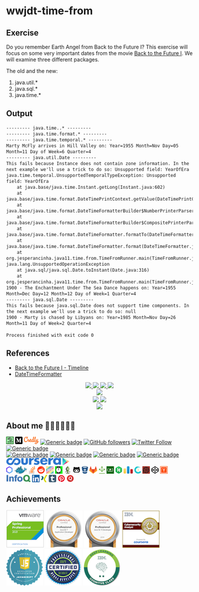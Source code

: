 # wwjdt-time-from

## Exercise

Do you remember Earth Angel from Back to the Future I? This exercise will focus on some very important dates from the movie [Back to the Future I](https://www.imdb.com/title/tt0088763/). We will examine three different packages.

The old and the new:

1.  java.util.*
2.  java.sql.*
3.  java.time.*

## Output

```text
--------- java.time..* ---------
--------- java.time.format.* ---------
--------- java.time.temporal.* ---------
Marty McFly arrives in Hill Valley on: Year=1955 Month=Nov Day=05 Month=11 Day of Week=6 Quarter=4
--------- java.util.Date ---------
This fails because Instance does not contain zone information. In the next example we'll use a trick to do so: Unsupported field: YearOfEra
java.time.temporal.UnsupportedTemporalTypeException: Unsupported field: YearOfEra
	at java.base/java.time.Instant.getLong(Instant.java:602)
	at java.base/java.time.format.DateTimePrintContext.getValue(DateTimePrintContext.java:308)
	at java.base/java.time.format.DateTimeFormatterBuilder$NumberPrinterParser.format(DateTimeFormatterBuilder.java:2696)
	at java.base/java.time.format.DateTimeFormatterBuilder$CompositePrinterParser.format(DateTimeFormatterBuilder.java:2335)
	at java.base/java.time.format.DateTimeFormatter.formatTo(DateTimeFormatter.java:1843)
	at java.base/java.time.format.DateTimeFormatter.format(DateTimeFormatter.java:1817)
	at org.jesperancinha.java11.time.from.TimeFromRunner.main(TimeFromRunner.java:60)
java.lang.UnsupportedOperationException
	at java.sql/java.sql.Date.toInstant(Date.java:316)
	at org.jesperancinha.java11.time.from.TimeFromRunner.main(TimeFromRunner.java:73)
1900 - The Enchantment Under The Sea Dance happens on: Year=1955 Month=Dec Day=12 Month=12 Day of Week=1 Quarter=4
--------- java.sql.Date ---------
This fails because java.sql.Date does not support time components. In the next example we'll use a trick to do so: null
1900 - Marty is chased by Libyans on: Year=1985 Month=Nov Day=26 Month=11 Day of Week=2 Quarter=4

Process finished with exit code 0
```

## References

-   [Back to the Future I - Timeline](http://www.themovietimeline.com/film106)
-   [DateTimeFormatter](https://docs.oracle.com/en/java/javase/11/docs/api/java.base/java/time/format/DateTimeFormatter.html)

<div align="center">
      <a href="https://www.youtube.com/watch?v=T_WSXXPQYeY">
         <img 
              src="https://img.youtube.com/vi/T_WSXXPQYeY/0.jpg" 
              style="width:10%;">
      </a>
      <a href="https://www.youtube.com/watch?v=xyJZH2UPifo">
         <img 
              src="https://img.youtube.com/vi/xyJZH2UPifo/0.jpg" 
              style="width:10%;">
      </a>
      <a href="https://www.youtube.com/watch?v=ydJtrly7Gwo">
         <img 
              src="https://img.youtube.com/vi/ydJtrly7Gwo/0.jpg" 
              style="width:10%;">
      </a>
      <a href="https://www.youtube.com/watch?v=54KFiVxej0M">
         <img 
              src="https://img.youtube.com/vi/54KFiVxej0M/0.jpg" 
              style="width:10%;">
      </a>
</div>

<div align="center">
      <a href="https://www.youtube.com/watch?v=VJcGi4-n_Yw">
         <img 
              src="https://img.youtube.com/vi/VJcGi4-n_Yw/0.jpg" 
              style="width:10%;">
      </a>
</div>

<div align="center">
      <a href="https://www.youtube.com/watch?v=AChCcVIJaCE">
         <img 
              src="https://img.youtube.com/vi/AChCcVIJaCE/0.jpg" 
              style="width:10%;">
      </a>
      <a href="https://www.youtube.com/watch?v=AmZ3AUvNYHQ">
         <img 
              src="https://img.youtube.com/vi/AmZ3AUvNYHQ/0.jpg" 
              style="width:10%;">
      </a>
</div>

<div align="center">
      <a href="https://www.youtube.com/watch?v=wBl2QGAIx1s">
         <img 
              src="https://img.youtube.com/vi/wBl2QGAIx1s/0.jpg" 
              style="width:10%;">
      </a>
</div>

## About me 👨🏽‍💻🚀🏳️‍🌈

[![alt text](https://raw.githubusercontent.com/jesperancinha/project-signer/master/project-signer-templates/icons-20/JEOrgLogo-20.png "João Esperancinha Homepage")](http://joaofilipesabinoesperancinha.nl)
[![alt text](https://raw.githubusercontent.com/jesperancinha/project-signer/master/project-signer-templates/icons-20/medium-20.png "Medium")](https://medium.com/@jofisaes)
[![alt text](https://raw.githubusercontent.com/jesperancinha/project-signer/master/project-signer-templates/icons-20/credly-20.png "Credly")](https://www.credly.com/users/joao-esperancinha)
[![Generic badge](https://img.shields.io/static/v1.svg?label=Homepage&message=joaofilipesabinoesperancinha.nl&color=6495ED "João Esperancinha Homepage")](https://joaofilipesabinoesperancinha.nl/)
[![GitHub followers](https://img.shields.io/github/followers/jesperancinha.svg?label=jesperancinha&style=social "GitHub")](https://github.com/jesperancinha)
[![Twitter Follow](https://img.shields.io/twitter/follow/joaofse?label=João%20Esperancinha&style=social "Twitter")](https://twitter.com/joaofse)
[![Generic badge](https://img.shields.io/static/v1.svg?label=GitHub&message=JEsperancinhaOrg&color=yellow "jesperancinha.org dependencies")](https://github.com/JEsperancinhaOrg)   
[![Generic badge](https://img.shields.io/static/v1.svg?label=Articles&message=Across%20The%20Web&color=purple)](https://github.com/jesperancinha/project-signer/blob/master/project-signer-templates/Articles.md)
[![Generic badge](https://img.shields.io/static/v1.svg?label=Webapp&message=Image%20Train%20Filters&color=6495ED)](http://itf.joaofilipesabinoesperancinha.nl/)
[![Generic badge](https://img.shields.io/static/v1.svg?label=All%20Badges&message=Badges&color=red "All badges")](https://joaofilipesabinoesperancinha.nl/badges)
[![Generic badge](https://img.shields.io/static/v1.svg?label=Status&message=Project%20Status&color=red "Project statuses")](https://github.com/jesperancinha/project-signer/blob/master/project-signer-quality/Build.md)
[![alt text](https://raw.githubusercontent.com/jesperancinha/project-signer/master/project-signer-templates/icons-20/coursera-20.png "Coursera")](https://www.coursera.org/user/da3ff90299fa9297e283ee8e65364ffb)
[![alt text](https://raw.githubusercontent.com/jesperancinha/project-signer/master/project-signer-templates/icons-20/google-apps-20.png "Google Apps")](https://play.google.com/store/apps/developer?id=Joao+Filipe+Sabino+Esperancinha)   
[![alt text](https://raw.githubusercontent.com/jesperancinha/project-signer/master/project-signer-templates/icons-20/sonatype-20.png "Sonatype Search Repos")](https://search.maven.org/search?q=org.jesperancinha)
[![alt text](https://raw.githubusercontent.com/jesperancinha/project-signer/master/project-signer-templates/icons-20/docker-20.png "Docker Images")](https://hub.docker.com/u/jesperancinha)
[![alt text](https://raw.githubusercontent.com/jesperancinha/project-signer/master/project-signer-templates/icons-20/stack-overflow-20.png)](https://stackoverflow.com/users/3702839/joao-esperancinha)
[![alt text](https://raw.githubusercontent.com/jesperancinha/project-signer/master/project-signer-templates/icons-20/reddit-20.png "Reddit")](https://www.reddit.com/user/jesperancinha/)
[![alt text](https://raw.githubusercontent.com/jesperancinha/project-signer/master/project-signer-templates/icons-20/devto-20.png "Dev To")](https://dev.to/jofisaes)
[![alt text](https://raw.githubusercontent.com/jesperancinha/project-signer/master/project-signer-templates/icons-20/hackernoon-20.jpeg "Hackernoon")](https://hackernoon.com/@jesperancinha)
[![alt text](https://raw.githubusercontent.com/jesperancinha/project-signer/master/project-signer-templates/icons-20/codeproject-20.png "Code Project")](https://www.codeproject.com/Members/jesperancinha)
[![alt text](https://raw.githubusercontent.com/jesperancinha/project-signer/master/project-signer-templates/icons-20/github-20.png "GitHub")](https://github.com/jesperancinha)
[![alt text](https://raw.githubusercontent.com/jesperancinha/project-signer/master/project-signer-templates/icons-20/bitbucket-20.png "BitBucket")](https://bitbucket.org/jesperancinha)
[![alt text](https://raw.githubusercontent.com/jesperancinha/project-signer/master/project-signer-templates/icons-20/gitlab-20.png "GitLab")](https://gitlab.com/jesperancinha)
[![alt text](https://raw.githubusercontent.com/jesperancinha/project-signer/master/project-signer-templates/icons-20/bintray-20.png "BinTray")](https://bintray.com/jesperancinha)
[![alt text](https://raw.githubusercontent.com/jesperancinha/project-signer/master/project-signer-templates/icons-20/free-code-camp-20.jpg "FreeCodeCamp")](https://www.freecodecamp.org/jofisaes)
[![alt text](https://raw.githubusercontent.com/jesperancinha/project-signer/master/project-signer-templates/icons-20/hackerrank-20.png "HackerRank")](https://www.hackerrank.com/jofisaes)
[![alt text](https://raw.githubusercontent.com/jesperancinha/project-signer/master/project-signer-templates/icons-20/codeforces-20.png "Code Forces")](https://codeforces.com/profile/jesperancinha)
[![alt text](https://raw.githubusercontent.com/jesperancinha/project-signer/master/project-signer-templates/icons-20/codebyte-20.png "Codebyte")](https://coderbyte.com/profile/jesperancinha)
[![alt text](https://raw.githubusercontent.com/jesperancinha/project-signer/master/project-signer-templates/icons-20/codewars-20.png "CodeWars")](https://www.codewars.com/users/jesperancinha)
[![alt text](https://raw.githubusercontent.com/jesperancinha/project-signer/master/project-signer-templates/icons-20/codepen-20.png "Code Pen")](https://codepen.io/jesperancinha)
[![alt text](https://raw.githubusercontent.com/jesperancinha/project-signer/master/project-signer-templates/icons-20/hacker-news-20.png "Hacker News")](https://news.ycombinator.com/user?id=jesperancinha)
[![alt text](https://raw.githubusercontent.com/jesperancinha/project-signer/master/project-signer-templates/icons-20/infoq-20.png "InfoQ")](https://www.infoq.com/profile/Joao-Esperancinha.2/)
[![alt text](https://raw.githubusercontent.com/jesperancinha/project-signer/master/project-signer-templates/icons-20/linkedin-20.png "LinkedIn")](https://www.linkedin.com/in/joaoesperancinha/)
[![alt text](https://raw.githubusercontent.com/jesperancinha/project-signer/master/project-signer-templates/icons-20/xing-20.png "Xing")](https://www.xing.com/profile/Joao_Esperancinha/cv)
[![alt text](https://raw.githubusercontent.com/jesperancinha/project-signer/master/project-signer-templates/icons-20/tumblr-20.png "Tumblr")](https://jofisaes.tumblr.com/)
[![alt text](https://raw.githubusercontent.com/jesperancinha/project-signer/master/project-signer-templates/icons-20/pinterest-20.png "Pinterest")](https://nl.pinterest.com/jesperancinha/)
[![alt text](https://raw.githubusercontent.com/jesperancinha/project-signer/master/project-signer-templates/icons-20/quora-20.png "Quora")](https://nl.quora.com/profile/Jo%C3%A3o-Esperancinha)

## Achievements

[![VMware Spring Professional 2021](https://raw.githubusercontent.com/jesperancinha/project-signer/master/project-signer-templates/badges/vmware-spring-professional-2021.png "VMware Spring Professional 2021")](https://www.credly.com/badges/762fa7a4-9cf4-417d-bd29-7e072d74cdb7)
[![Oracle Certified Professional, JEE 7 Developer](https://raw.githubusercontent.com/jesperancinha/project-signer/master/project-signer-templates/badges/oracle-certified-professional-java-ee-7-application-developer-100.png "Oracle Certified Professional, JEE7 Developer")](https://www.credly.com/badges/27a14e06-f591-4105-91ca-8c3215ef39a2)
[![Oracle Certified Professional, Java SE 11 Programmer](https://raw.githubusercontent.com/jesperancinha/project-signer/master/project-signer-templates/badges/oracle-certified-professional-java-se-11-developer-100.png "Oracle Certified Professional, Java SE 11 Programmer")](https://www.credly.com/badges/87609d8e-27c5-45c9-9e42-60a5e9283280)
[![IBM Cybersecurity Analyst Professional](https://raw.githubusercontent.com/jesperancinha/project-signer/master/project-signer-templates/badges/ibm-cybersecurity-analyst-professional-certificate-100.png "IBM Cybersecurity Analyst Professional")](https://www.credly.com/badges/ad1f4abe-3dfa-4a8c-b3c7-bae4669ad8ce)
[![Certified Advanced JavaScript Developer](https://raw.githubusercontent.com/jesperancinha/project-signer/master/project-signer-templates/badges/cancanit-badge-1462-100.png "Certified Advanced JavaScript Developer")](https://cancanit.com/certified/1462/)
[![Certified Neo4j Professional](https://raw.githubusercontent.com/jesperancinha/project-signer/master/project-signer-templates/badges/professional_neo4j_developer-100.png "Certified Neo4j Professional")](https://graphacademy.neo4j.com/certificates/c279afd7c3988bd727f8b3acb44b87f7504f940aac952495ff827dbfcac024fb.pdf)
[![Deep Learning](https://raw.githubusercontent.com/jesperancinha/project-signer/master/project-signer-templates/badges/deep-learning-100.png "Deep Learning")](https://www.credly.com/badges/8d27e38c-869d-4815-8df3-13762c642d64)
